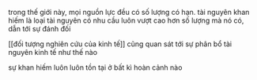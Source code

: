 trong thế giới này, mọi nguồn lực đều có số lượng có hạn. tài nguyên khan hiếm là loại tài nguyên có nhu cầu luôn vượt cao hơn số lượng mà nó có, dẫn tới sự đánh đối

[[đối tượng nghiên cứu của kinh tế]] cũng quan sát tới sự phân bổ tài nguyên kinh tế như thế nào

sự khan hiếm luôn luôn tồn tại ở bất kì hoàn cảnh nào